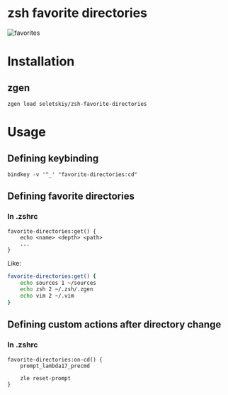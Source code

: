 # zsh favorite directories

![favorites](https://cloud.githubusercontent.com/assets/674812/16184028/a4794f6c-36da-11e6-95f7-ad1d3ae7bbf4.gif)

# Installation

## zgen

```
zgen load seletskiy/zsh-favorite-directories
```

# Usage

## Defining keybinding

```
bindkey -v '^_' "favorite-directories:cd"
```

## Defining favorite directories

### In .zshrc

```
favorite-directories:get() {
    echo <name> <depth> <path>
    ...
}
```

Like:

```bash
favorite-directories:get() {
    echo sources 1 ~/sources
    echo zsh 2 ~/.zsh/.zgen
    echo vim 2 ~/.vim
}
```

## Defining custom actions after directory change

### In .zshrc

```
favorite-directories:on-cd() {
    prompt_lambda17_precmd

    zle reset-prompt
}
```

